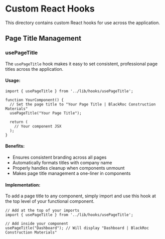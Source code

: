 # Custom React Hooks

This directory contains custom React hooks for use across the application.

## Page Title Management

### usePageTitle

The `usePageTitle` hook makes it easy to set consistent, professional page titles across the application.

#### Usage:

```tsx
import { usePageTitle } from '../lib/hooks/usePageTitle';

function YourComponent() {
  // Set the page title to "Your Page Title | BlackRoc Construction Materials"
  usePageTitle("Your Page Title");
  
  return (
    // Your component JSX
  );
}
```

#### Benefits:

- Ensures consistent branding across all pages
- Automatically formats titles with company name
- Properly handles cleanup when components unmount
- Makes page title management a one-liner in components

#### Implementation:

To add a page title to any component, simply import and use this hook at the top level of your functional component.

```tsx
// Add at the top of your imports
import { usePageTitle } from '../lib/hooks/usePageTitle';

// Add inside your component
usePageTitle("Dashboard"); // Will display "Dashboard | BlackRoc Construction Materials"
``` 